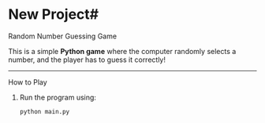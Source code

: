 # New Project# 
Random Number Guessing Game

This is a simple **Python game** where the computer randomly selects a number, and the player has to guess it correctly!

---
How to Play

1. Run the program using:
   ```bash
   python main.py
